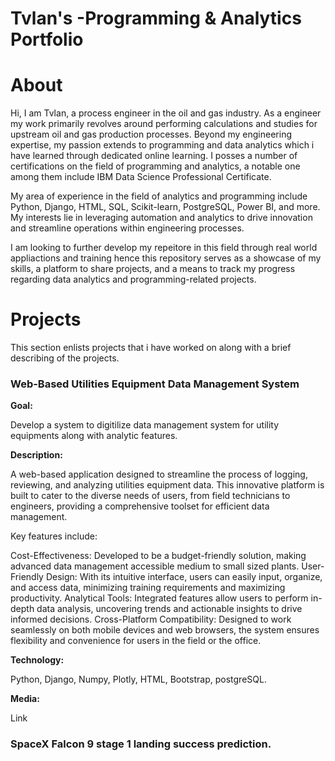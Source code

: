 # Tvlan's -Programming & Analytics Portfolio
# About
Hi, I am Tvlan, a process engineer in the oil and gas industry. As a engineer my work primarily revolves around performing calculations and studies for upstream oil and gas production processes. Beyond my engineering expertise, my passion extends to programming and data analytics which i have learned through dedicated online learning. I posses a number of certifications on the field of programming and analytics, a notable one among them include IBM Data Science Professional Certificate.

My area of experience in the field of analytics and programming include Python, Django, HTML, SQL, Scikit-learn, PostgreSQL, Power BI, and more. My interests lie in leveraging automation and analytics to drive innovation and streamline operations within engineering processes.

I am looking to further develop my repeitore in this field through real world appliactions and training hence this repository serves as a showcase of my skills, a platform to share projects, and a means to track my progress regarding data analytics and programming-related projects.

# Projects
This section enlists projects that i have worked on along with a brief describing of the projects.

### Web-Based Utilities Equipment Data Management System

**Goal:** 

Develop a system to digitilize data management system for utility equipments along with analytic features.

**Description:** 

A web-based application designed to streamline the process of logging, reviewing, and analyzing utilities equipment data. This innovative platform is built to cater to the diverse needs of users, from field technicians to engineers, providing a comprehensive toolset for efficient data management.

Key features include:

Cost-Effectiveness: Developed to be a budget-friendly solution, making advanced data management accessible medium to small sized plants.
User-Friendly Design: With its intuitive interface, users can easily input, organize, and access data, minimizing training requirements and maximizing productivity.
Analytical Tools: Integrated features allow users to perform in-depth data analysis, uncovering trends and actionable insights to drive informed decisions.
Cross-Platform Compatibility: Designed to work seamlessly on both mobile devices and web browsers, the system ensures flexibility and convenience for users in the field or the office.

**Technology:** 

Python, Django, Numpy, Plotly, HTML, Bootstrap, postgreSQL.

**Media:**

Link

### SpaceX Falcon 9 stage 1 landing success prediction.


